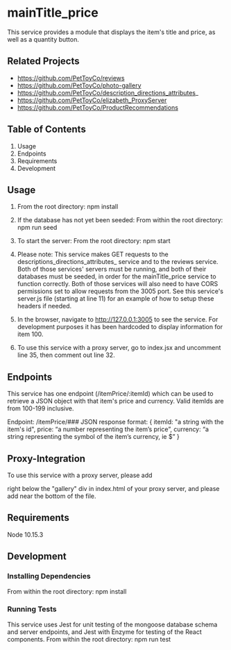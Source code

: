 # mainTitle_price
This service provides a module that displays the item's title and price, as well as a quantity button.

## Related Projects
- https://github.com/PetToyCo/reviews
- https://github.com/PetToyCo/photo-gallery
- https://github.com/PetToyCo/description_directions_attributes_
- https://github.com/PetToyCo/elizabeth_ProxyServer
- https://github.com/PetToyCo/ProductRecommendations

## Table of Contents
  1. Usage
  2. Endpoints
  3. Requirements
  4. Development

## Usage
1. From the root directory:
npm install

2. If the database has not yet been seeded:
From within the root directory:
npm run seed

3. To start the server:
From the root directory:
npm start

4. Please note: This service makes GET requests to the descriptions_directions_attributes_ service and to the reviews service. Both of those services' servers must be running, and both of their databases must be seeded, in order for the mainTitle_price service to function correctly. Both of those services will also need to have CORS permissions set to allow requests from the 3005 port. See this service's server.js file (starting at line 11) for an example of how to setup these headers if needed.

5. In the browser, navigate to http://127.0.0.1:3005 to see the service. For development purposes it has been hardcoded to display information for item 100.

6. To use this service with a proxy server, go to index.jsx and uncomment line 35, then comment out line 32.

## Endpoints
This service has one endpoint (/itemPrice/:itemId) which can be used to retrieve a JSON object with that item's price and currency. Valid itemIds are from 100-199 inclusive.

Endpoint: /itemPrice/###
JSON response format:
{
  itemId: "a string with the item's id",
  price: “a number representing the item’s price”,
  currency: “a string representing the symbol of the item’s currency, ie $”
}

## Proxy-Integration
To use this service with a proxy server, please add <div id="mainTitleMount"></div> right below the "gallery" div in index.html of your proxy server, and please add <script type="text/javascript" src="http://localhost:3005/bundle.js"></script> near the bottom of the file.


## Requirements
Node 10.15.3

## Development
### Installing Dependencies
From within the root directory:
npm install

### Running Tests
This service uses Jest for unit testing of the mongoose database schema and server endpoints, and Jest with Enzyme for testing of the React components.
From within the root directory:
npm run test